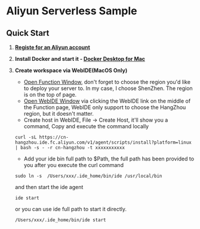 # Aliyun Serverless Sample

## Quick Start

1. **[Registe for an Aliyun account](https://account.aliyun.com/register/register.htm)**

2. **Install Docker and start it - [Docker Desktop for Mac](https://hub.docker.com/editions/community/docker-ce-desktop-mac)**

3. **Create workspace via WebIDE(MacOS Only)**
    - [Open Function Window](https://fc.console.aliyun.com/overview/cn-shenzhen), don't forget to choose the region you'd like to deploy your server to. In my case, I choose ShenZhen. The region is on the top of page.
    - [Open WebIDE Window](https://ide.fc.aliyun.com/cn-hangzhou) via clicking the WebIDE link on the middle of the Function page, WebIDE only support to choose the HangZhou region, but it doesn't matter.
    - Create host in WebIDE, File -> Create Host, it'll show you a command, Copy and execute the command locally
    ```
    curl -sL https://cn-hangzhou.ide.fc.aliyun.com/v1/agent/scripts/install?platform=linux | bash -s - -r cn-hangzhou -t xxxxxxxxxxx
    ```
    - Add your ide bin full path to $Path, the full path has been provided to you after you execute the curl command
    ```
    sudo ln -s  /Users/xxx/.ide_home/bin/ide /usr/local/bin
    ```
    and then start the ide agent
    ```
    ide start
    ```
    or you can use ide full path to start it directly.
    ```
    /Users/xxx/.ide_home/bin/ide start
    ```
    
    
    

